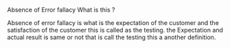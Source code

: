 Absence of Error fallacy What is this ?

Absence of error fallacy is what is the expectation of the customer and the satisfaction of the customer this is called as the testing. the Expectation and actual result is same or not that is call the testing this a another definition.
